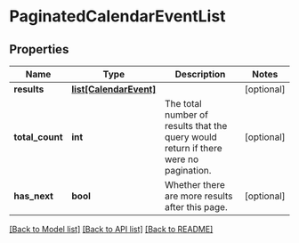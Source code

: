 # PaginatedCalendarEventList


## Properties
Name | Type | Description | Notes
------------ | ------------- | ------------- | -------------
**results** | [**list[CalendarEvent]**](CalendarEvent.md) |   | [optional] 
**total_count** | **int** | The total number of results that the query would return if there were no pagination. | [optional] 
**has_next** | **bool** | Whether there are more results after this page. | [optional] 

[[Back to Model list]](../README.md#documentation-for-models) [[Back to API list]](../README.md#documentation-for-api-endpoints) [[Back to README]](../README.md)


